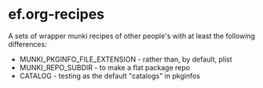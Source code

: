# ef.org-recipes
A sets of wrapper munki recipes of other people's with at least the following differences:

- MUNKI_PKGINFO_FILE_EXTENSION - <empty> rather than, by default, plist
- MUNKI_REPO_SUBDIR - <empty> to make a flat package repo
- CATALOG - testing as the default "catalogs" in pkginfos
